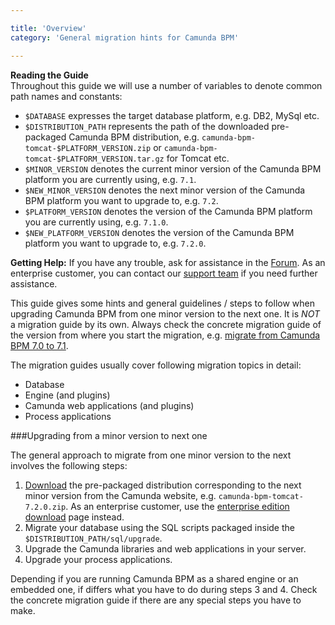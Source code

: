 ```yaml
---

title: 'Overview'
category: 'General migration hints for Camunda BPM'

---
```


<div class="alert alert-info">
  <strong>Reading the Guide</strong><br>
   Throughout this guide we will use a number of variables to denote common path names and constants:
  <ul>
    <li><code>$DATABASE</code> expresses the target database platform, e.g. DB2, MySql etc.</li>
    <li><code>$DISTRIBUTION_PATH</code> represents the path of the downloaded pre-packaged Camunda BPM distribution, e.g. <code>camunda-bpm-tomcat-$PLATFORM_VERSION.zip</code> or <code>camunda-bpm-tomcat-$PLATFORM_VERSION.tar.gz</code> for Tomcat etc.</li>
    <li><code>$MINOR_VERSION</code> denotes the current minor version of the Camunda BPM platform you are currently using, e.g. <code>7.1</code>.</li>
    <li><code>$NEW_MINOR_VERSION</code> denotes the next minor version of the Camunda BPM platform you want to upgrade to, e.g. <code>7.2</code>.</li>
    <li><code>$PLATFORM_VERSION</code> denotes the version of the Camunda BPM platform you are currently using, e.g. <code>7.1.0</code>.</li>
    <li><code>$NEW_PLATFORM_VERSION</code> denotes the version of the Camunda BPM platform you want to upgrade to, e.g. <code>7.2.0</code>.</li>
  </ul>
</div>

**Getting Help:** If you have any trouble, ask for assistance in the [Forum](http://camunda.org/community/forum.html). As an enterprise customer, you can contact our [support team](https://app.camunda.com/jira/browse/SUPPORT) if you need further assistance.

This guide gives some hints and general guidelines / steps to follow when upgrading Camunda BPM from one minor version to the next one.
It is _NOT_ a migration guide by its own. Always check the concrete migration guide of the version from where you start the migration, e.g. [migrate from Camunda BPM 7.0 to 7.1](ref:/guides/migration-guide/#migrate-from-camunda-bpm-70-to-71).

The migration guides usually cover following migration topics in detail:

  * Database
  * Engine (and plugins)
  * Camunda web applications (and plugins)
  * Process applications

###Upgrading from a minor version to next one

The general approach to migrate from one minor version to the next involves the following steps:

1. [Download](http://camunda.org/download/) the pre-packaged distribution corresponding to the next minor version from the Camunda website, e.g. `camunda-bpm-tomcat-7.2.0.zip`. As an enterprise customer, use the [enterprise edition download](ref:/enterprise/#downloads) page instead. 
2. Migrate your database using the SQL scripts packaged inside the `$DISTRIBUTION_PATH/sql/upgrade`.
3. Upgrade the Camunda libraries and web applications in your server.
4. Upgrade your process applications.

Depending if you are running Camunda BPM as a shared engine or an embedded one, if differs what you have to do during steps 3 and 4.
Check the concrete migration guide if there are any special steps you have to make.